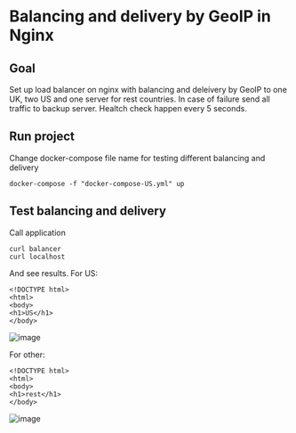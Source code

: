 # Balancing and delivery by GeoIP in Nginx
## Goal
Set up load balancer on nginx with balancing and deleivery by GeoIP to one UK, two US and one server for rest countries. In case of failure send all traffic to backup server. Healtch check happen every 5 seconds.
 
## Run project
Change docker-compose file name for testing different balancing and delivery
```
docker-compose -f "docker-compose-US.yml" up
```
 
## Test balancing and delivery
Call application
```
curl balancer
curl localhost
```
 
And see results.
For US:
```
<!DOCTYPE html>
<html>
<body>
<h1>US</h1>
</body>
```
 
![image](https://user-images.githubusercontent.com/52753625/196203538-869f26c4-6a45-42ae-b228-9231f4c76d52.png)

 
For other:
```
<!DOCTYPE html>
<html>
<body>
<h1>rest</h1>
</body>
```

![image](https://user-images.githubusercontent.com/52753625/196203980-b5c7bba2-7efc-4843-bd1a-ed64597644fb.png)
